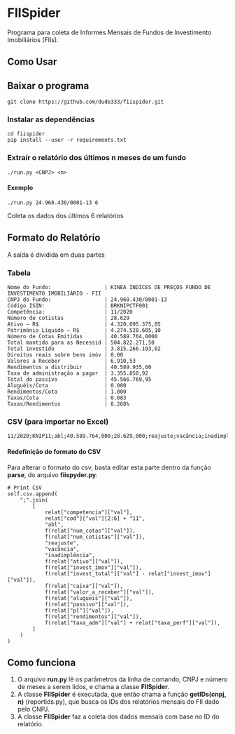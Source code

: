 # FIISpider
Programa para coleta de Informes Mensais de Fundos de Investimento Imobiliários (FIIs).

## Como Usar

## Baixar o programa

```
git clone https://github.com/dude333/fiispider.git
```

### Instalar as dependências
```
cd fiispider
pip install --user -r requirements.txt
```

### Extraír o relatório dos últimos n meses de um fundo
```
./run.py <CNPJ> <n>
```

#### Exemplo
```
./run.py 24.960.430/0001-13 6
```
Coleta os dados dos últimos 6 relatórios

## Formato do Relatório

A saída é dividida em duas partes

### Tabela
```
Nome do Fundo:                 | KINEA ÍNDICES DE PREÇOS FUNDO DE INVESTIMENTO IMOBILIÁRIO - FII
CNPJ do Fundo:                 | 24.960.430/0001-13
Código ISIN:                   | BRKNIPCTF001
Competência:                   | 11/2020
Número de cotistas             | 28.629
Ativo – R$                     | 4.320.095.375,05
Patrimônio Líquido – R$        | 4.274.528.605,10
Número de Cotas Emitidas       | 40.589.764,0000
Total mantido para as Necessid | 504.822.271,50
Total investido                | 3.815.266.193,02
Direitos reais sobre bens imóv | 0,00
Valores a Receber              | 6.910,53
Rendimentos a distribuir       | 40.589.935,00
Taxa de administração a pagar  | 3.355.850,92
Total do passivo               | 45.566.769,95
Aluguéis/Cota                  | 0.000
Rendimentos/Cota               | 1.000
Taxas/Cota                     | 0.083
Taxas/Rendimentos              | 8.268%
```

### CSV (para importar no Excel)
```
11/2020;KNIP11;abl;40.589.764,000;28.629,000;reajuste;vacância;inadimplência;4.320.095.375,050;0,000;3.815.266.193,020;504.822.271,500;6.910,530;0,000;45.566.769,950;4.274.528.605,100;40.589.935,000;3.355.850,920
```

#### Redefinição do formato do CSV
Para alterar o formato do csv, basta editar esta parte dentro da função **parse**, do arquivo **fiispyder.py**:

```
# Print CSV
self.csv.append(
    ";".join(
        [
            relat["competencia"]["val"],
            relat["cod"]["val"][2:6] + "11",
            "abl",
            f(relat["num_cotas"]["val"]),
            f(relat["num_cotistas"]["val"]),
            "reajuste",
            "vacância",
            "inadimplência",
            f(relat["ativo"]["val"]),
            f(relat["invest_imov"]["val"]),
            f(relat["invest_total"]["val"] - relat["invest_imov"]["val"]),
            f(relat["caixa"]["val"]),
            f(relat["valor_a_receber"]["val"]),
            f(relat["alugueis"]["val"]),
            f(relat["passivo"]["val"]),
            f(relat["pl"]["val"]),
            f(relat["rendimentos"]["val"]),
            f(relat["taxa_adm"]["val"] + relat["taxa_perf"]["val"]),
        ]
    )
)
```

## Como funciona

1. O arquivo **run.py** lê os parâmetros da linha de comando, CNPJ e número de meses a serem lidos, e chama a classe **FIISpider**.
1. A classe **FIISpider** é executada, que então chama a função **getIDs(cnpj, n)** (reportids.py), que busca os IDs dos relatórios mensais do FII dado pelo CNPJ.
1. A classe **FIISpider** faz a coleta dos dados mensais com base no ID do relatório.